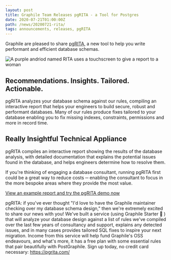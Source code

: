 ```yaml
---
layout: post
title: Graphile Team Releases pgRITA - a Tool for Postgres
date: 2020-07-21T01:00:00Z
path: /news/20200721-rita/
tags: announcements, releases, pgRITA
---
```


Graphile are pleased to share [pgRITA](https://pgrita.com), a new tool to help
you write performant and efficient database schemas.

![A purple andriod named RITA uses a touchscreen to give a report to a woman]({{site.url}}/assets/images/rita-inspect-o.svg)

## Recommendations. Insights. Tailored. Actionable.

pgRITA analyzes your database schema against our rules, compiling an interactive
report that helps your engineers to build secure, robust and performant
databases. Many of our rules produce fixes tailored to your database enabling
you to fix missing indexes, constraints, permissions and more in record time.

## Really Insightful Technical Appliance

pgRITA compiles an interactive report showing the results of the database
analysis, with detailed documentation that explains the potential issues found
in the database, and helps engineers determine how to resolve them.

If you're thinking of engaging a database consultant, running pgRITA first could
be a great way to reduce costs ─ enabling the consultant to focus in the more
bespoke areas where they provide the most value.

[View an example report and try the pgRITA demo now](https://pgrita.com/demo/)

pgRITA: if you've ever thought "I'd love to have the Graphile maintainer
checking over my database schema design," then we're extremely excited to share
our news with you! We've built a service (using Graphile Starter 💪 ) that will
analyze your database design against a list of rules we've compiled over the
last few years of consultancy and support, explains any detected issues, and in
many cases provides tailored SQL fixes to inspire your next migration. Income
from this service will help fund Graphile's OSS endeavours, and what's more, it
has a free plan with some essential rules that pair beautifully with
PostGraphile. Sign up today, no credit card necessary: https://pgrita.com/
